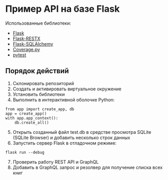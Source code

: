 # Пример API на базе Flask

Использованные библиотеки:

* [Flask](https://flask.palletsprojects.com/)
* [Flask-RESTX](https://flask-restx.readthedocs.io/)
* [Flask-SQLAlchemy](https://flask-sqlalchemy.palletsprojects.com/)
* [Coverage.py](https://coverage.readthedocs.io/)
* [pytest](https://docs.pytest.org/)

## Порядок действий

1. Склонировать репозиторий
2. Создать и активировать виртуальное окружение
3. Установить библиотеки
4. Выполнить в интерактивной оболочке Python:

```
from app import create_app, db
app = create_app()
with app.app_context():
    db.create_all()

```

5. Открыть созданный файл test.db в средстве просмотра SQLite (SQLite Browser) и добавить несколько строк данных
6. Запустить сервер Flask в отладочном режиме:

```
flask run --debug
```

7. Проверить работу REST API и GraphQL
8. Добавить в GraphQL запрос и резолвер для получение списка всех книг
